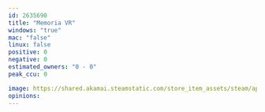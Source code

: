 ```yaml
---
id: 2635690
title: "Memoria VR"
windows: "true"
mac: "false"
linux: false
positive: 0
negative: 0
estimated_owners: "0 - 0"
peak_ccu: 0

image: https://shared.akamai.steamstatic.com/store_item_assets/steam/apps/2635690/header.jpg?t=1722493290
opinions:
---
```

